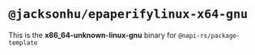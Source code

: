 # `@jacksonhu/epaperifylinux-x64-gnu`

This is the **x86_64-unknown-linux-gnu** binary for `@napi-rs/package-template`
